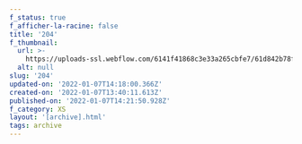 ```yaml
---
f_status: true
f_afficher-la-racine: false
title: '204'
f_thumbnail:
  url: >-
    https://uploads-ssl.webflow.com/6141f41868c3e33a265cbfe7/61d842b78f01ab12f2f2cf21_204.jpg
  alt: null
slug: '204'
updated-on: '2022-01-07T14:18:00.366Z'
created-on: '2022-01-07T13:40:11.613Z'
published-on: '2022-01-07T14:21:50.928Z'
f_category: XS
layout: '[archive].html'
tags: archive
---
```



